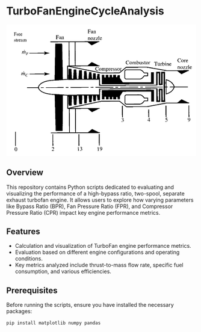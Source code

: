 # TurboFanEngineCycleAnalysis

![alt text](TurboFanEngineCycleAnalysis/StationNumbering.png)

## Overview
This repository contains Python scripts dedicated to evaluating and visualizing the performance of a high-bypass ratio, two-spool, separate exhaust turbofan engine. It allows users to explore how varying parameters like Bypass Ratio (BPR), Fan Pressure Ratio (FPR), and Compressor Pressure Ratio (CPR) impact key engine performance metrics.

## Features
- Calculation and visualization of TurboFan engine performance metrics.
- Evaluation based on different engine configurations and operating conditions.
- Key metrics analyzed include thrust-to-mass flow rate, specific fuel consumption, and various efficiencies.

## Prerequisites
Before running the scripts, ensure you have installed the necessary packages:
```bash
pip install matplotlib numpy pandas
